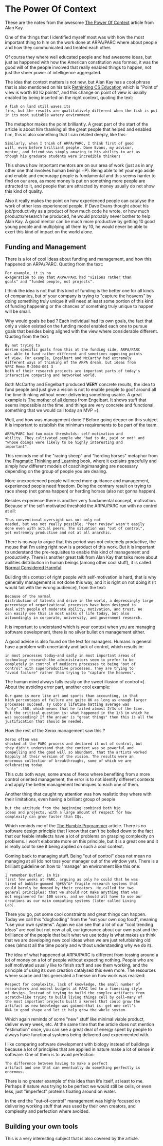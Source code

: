 # The Power Of Context

These are the notes from the awesome
[The Power Of Context](http://www.vpri.org/pdf/m2004001_power.pdf)
article from Alan Kay.

One of the things that I identified myself most was with how
the most important thing to him on the work done at ARPA/PARC
where about people and how they communicated and treated each
other.

Of course they where well educated people and had awesome ideas,
but just as happened with how the American constitution was formed,
it was the good will of the people involved that really enabled things
to happen, not just the sheer power of intelligence aggregated.

The idea that context matters is not new, but Alan Kay has a cool
phrase that is also mentioned on his talk
[Rethinking CS Education](https://www.youtube.com/watch?v=N9c7_8Gp7gI)
which is "Point of view is worth 80 IQ points", and this change on
point of view is usually enabled by being inserted on the right context,
quoting the text:

```
A fish on land still waves its
fins, but the results are qualitatively different when the fish is put
in its most suitable watery environment
```

The metaphor makes the point brilliantly. A great part of the start of the
article is about him thanking all the great people that helped and
enabled him, this is also something that I can related deeply, like this:

```
Similarly, when I think of ARPA/PARC, I think first of good
will, even before brilliant people. Dave Evans, my advisor,
mentor, and friend was simply amazing in his ability to act as
though his graduate students were incredible thinkers
```

This shows how important mentors are on our area of work (just as in
any other one that involves human beings =P). Being able to let
your ego aside and enable and encourage people is fundamental and
this seems harder to find on our area, as more money is put on something
more people are attracted to it, and people that are attracted by
money usually do not show this kind of quality.

Also it really makes the point on how experienced people can catalyse
the work of other less experienced people. If Dave Evans thought about
his job/productivity as a product of how much code he wrote, or how
much products/research he produced, he would probably never bother to
help Alan Kay. A good mentor can be much more productive by getting
10 good young people and multiplying all them by 10, he would never
be able to exert this kind of impact on the world alone.

## Funding and Management

There is a lot of cool ideas about funding and management, and how
this happened on ARPA/PARC. Quoting from the text:

```
For example, it is no
exageration to say that ARPA/PARC had "visions rather than
goals" and "funded people, not projects".
```

I think the idea is not that this kind of funding is the better
one for all kinds of companies, but of your company is trying to
"capture the heavens" by doing something truly unique it will
need at least some portion of this kind of funding happening or
the chances of something truly unique to happen will be small.

Why would goals be bad ? Each individual had its own goals, the fact
that only a vision existed on the funding model enabled each one to pursue
goals that besides being aligned with the view where considerable
different. Quoting from the text:

```
By not trying to
derive specific goals from this at the funding side, ARPA/PARC
was able to fund rather different and sometimes opposing points
of view. For example, Engelbart and McCarthy had extremely
different ways of thinking of the ARPA dream, but ideas from
VPRI Memo M-2004-001 3
both of their research projects are important parts of today's
interactive computing and networked world. 
```

Both McCarthy and Engelbart produced **VERY** concrete results,
the idea to fund people and just give a vision is not to enable people
to goof around all the time thinking without never delivering
something usable. A great example is
[The mother of all demos](https://www.youtube.com/watch?v=yJDv-zdhzMY)
from Engelbart. It shows stuff that seems impossible at the time,
and things are very concrete and functional, something that we would
call today an MVP =).

Well, and how was management done ? Before going deeper on this subject
it is important to establish the minimum requirements to be part of
the team:

```
ARPA/PARC had two main thresholds: self-motivation and
ability. They cultivated people who "had to do, paid or not" and
"whose doings were likely to be highly interesting and
important". 
```

This reminds me of the "racing sheep" and "herding horses" metaphor
from the [Pragmatic Thinking and Learning](https://pragprog.com/book/ahptl/pragmatic-thinking-and-learning)
book, where it explains gracefully and simply how different models of
coaching/managing are necessary depending on the group of people
you are dealing.

More unexperienced people will need more guidance and management,
experienced people need freedom. Doing the contrary result on trying to
race sheep (not gonna happen) or herding horses (also not gonna happen).

Besides experience there is another very fundamental concept, motivation.
Because of the self-motivated threshold the ARPA/PARC run with
no control at all:

```
Thus conventional oversight was not only not
needed, but was not really possible. "Peer review" wasn't easily
done even with actual peers. The situation was "out of control",
yet extremely productive and not at all anarchic.
```

There is no way to argue that this period was not extremely productive,
the mouse that I'm using right now is a product of this work.
But it is important to understand the pre-requisites to enable this
kind of management and productivity. There is another great talk from
Alan Kay that talks more about abilities distribution in human beings
(among other cool stuff), it is called
[Normal Considered Harmful](https://www.youtube.com/watch?v=FvmTSpJU-Xc).

Building this context of right people with self-motivation is hard, that is
why generally management is not done this way, and it is right on not doing
it (it would fail with the wrong audience), from the text:

```
Because of the normal
distribution of talents and drive in the world, a depressingly large
percentage of organizational processes have been designed to
deal with people of moderate ability, motivation, and trust. We
can easily see this in most walks of life today, but also
astoundingly in corporate, university, and government research.
```

It is important to understand which is your context when you are
managing software development, there is no silver bullet on
management either.

A good advice is also found on the text for managers. Humans in general
have a problem with uncertainty and lack of control, which results in:

```
in most processes today—and sadly in most important areas of
technology research—the administrators seem to prefer to be
completely in control of mediocre processes to being "out of
control" with superproductive processes. They are trying to
"avoid failure" rather than trying to "capture the heavens". 
```

The human mind always falls easily on the sweet illusion of control =).
About the avoiding error part, another cool example:

```
Our game is more like art and sports than accounting, in that
high percentages of failure are quite OK as long as enough larger
processes succeed. Ty Cobb's lifetime batting average was
"only" .368, which means that he failed almost 2/3s of the time.
But the critical question is: what happened in the 1/3 in which he
was succeeding? If the answer is "great things" then this is all the
justification that should be needed.
```

How the rest of the Xerox management saw this ?

```
Xerox often was
shocked at the PARC process and declared it out of control, but
they didn't understand that the context was so powerful and
compelling and the good will so abundant, that the artists worked
happily at their version of the vision. The results were an
enormous collection of breakthroughs, some of which we are
celebrating today
```

This cuts both ways, some areas of Xerox where benefiting from
a more control oriented management, the error is to not identify
different contexts and apply the better management techniques
to each one of them.

Another thing that caught my attention was how realistic they
where with their limitations, even having a brilliant group of people

```
but the attitude from the beginning combined both big
ideas and projects, with a large amount of respect for how
complexity can grow faster than IQs.
```

Which reminds me of the [The Humble Programmer](https://www.cs.utexas.edu/~EWD/transcriptions/EWD03xx/EWD340.html)
article. There is no software design principle that I know that can't be boiled
down to the fact that our feeble intellects have a lot of problems
on grasping complexity on problems. I won't elaborate more on this
principle, but it is a great one and it is really cool to see it being
applied on such a cool context.

Coming back to managing stuff. Being "out of control" does not mean no
managing at all (do not toss your manager out of the window yet).
There is a brilliant guideline on how to "manage" an environment like
this one:

```
I remember Butler, in his
first few weeks at PARC, arguing as only he could that he was
tired of bubble-gummed !@#$%^&* fragile research systems that
could barely be demoed by their creators. He called for two
general principles: that we should not make anything that was
not engineered for 100 users, and we should all have to use our
creations as our main computing systems (later called Living
Lab).
```

There you go, put some cool constraints and great things can happen.
Today we call this "dogfooding" from the "eat your own dog food", meaning
"use your own systems". Again we can see that a lot of our "cool trending ideas"
are cool but not new at all, our ignorance about our own past and the
brilliance of the people that built what we use today is what makes us
think that we are developing new cool ideas when we are just refurbishing
old ones (almost all the time poorly and without understanding why we do it).

The idea of what happened at ARPA/PARC is different from tossing around
a lot of money on a lot of people without expecting nothing. People who
are self motivated usually like to finish stuff and see them working, and
the principle of using its own creation catalysed this even more. The resources
where scarce and this generated a finesse on how work was realized:

```
Respect for complexity, lack of knowledge, the small number of
researchers and modest budgets at PARC led to a finessing style
of design. Instead of trying to build the complex artifacts from
scratch—like trying to build living things cell by cell—many of
the most important projects built a kernel that could grow the
artifact as new knowledge was gained—that is: get one cell’s
DNA in good shape and let it help grow the whole system. 
```

Which again reminds of some "new" stuff like minimal viable product,
deliver every week, etc. At the same time that the article does not
mention "estimation" once, you can see a great deal of energy spent
by people to always have functional systems being delivered and
experimented with.

I like comparing software development with biology instead of buildings
because a lot of principles that are applied in nature make a lot of
sense in software. One of them is to avoid perfection:

```
The difference between having to make a perfect
artifact and one that can eventually do something perfectly is
enormous. 
```

There is no greater example of this idea than life itself, at least to me.
Perhaps if nature was trying to be perfect we would still be cells, or even less,
just "imperfect" proteins floating around on water.

In the end the "out-of-control" management was highly focused on delivering
working stuff that was used by their own creators, and complexity
and perfection where avoided.

## Building your own tools

This is a very interesting subject that is also covered by the article.
